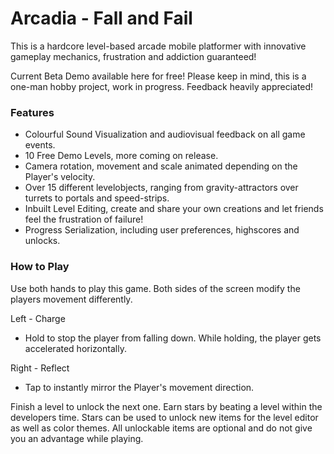 
# Arcadia - Fall and Fail
This is a hardcore level-based arcade mobile platformer with innovative gameplay mechanics, frustration and addiction guaranteed!

Current Beta Demo available here for free! 
Please keep in mind, this is a one-man hobby project, work in progress. Feedback heavily appreciated!

### Features
* Colourful Sound Visualization and audiovisual feedback on all game events.
* 10 Free Demo Levels, more coming on release.
* Camera rotation, movement and scale animated depending on the Player's velocity.
* Over 15 different levelobjects, ranging from gravity-attractors over turrets to portals and speed-strips.
* Inbuilt Level Editing, create and share your own creations and let friends feel the frustration of failure!
* Progress Serialization, including user preferences, highscores and unlocks.

### How to Play
Use both hands to play this game.
Both sides of the screen modify the players movement differently.

Left - Charge
* Hold to stop the player from falling down. While holding, the player gets accelerated horizontally.

Right - Reflect
* Tap to instantly mirror the Player's movement direction.

Finish a level to unlock the next one. 
Earn stars by beating a level within the developers time. 
Stars can be used to unlock new items for the level editor as well as color themes.
All unlockable items are optional and do not give you an advantage while playing.